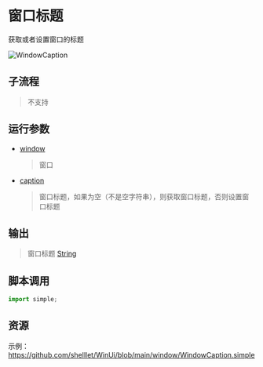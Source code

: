 # 窗口标题 
获取或者设置窗口的标题

![WindowCaption](./images/11.png ':size=90%')

## 子流程
> 不支持


## 运行参数

* [window](./types/Wnd.md)
  > 窗口
* [caption](./types/String.md)
  > 窗口标题，如果为空（不是空字符串），则获取窗口标题，否则设置窗口标题


## 输出

> 窗口标题 [String](./types/String.md)


## 脚本调用

```python
import simple;

```

## 资源

示例：https://github.com/shelllet/WinUi/blob/main/window/WindowCaption.simple



